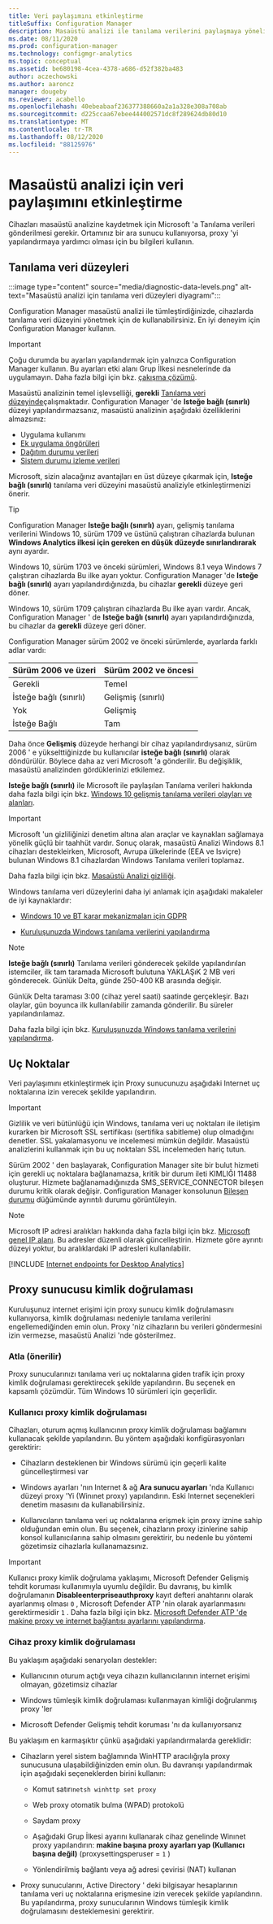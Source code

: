 ```yaml
---
title: Veri paylaşımını etkinleştirme
titleSuffix: Configuration Manager
description: Masaüstü analizi ile tanılama verilerini paylaşmaya yönelik bir başvuru kılavuzu.
ms.date: 08/11/2020
ms.prod: configuration-manager
ms.technology: configmgr-analytics
ms.topic: conceptual
ms.assetid: be680198-4cea-4378-a686-d52f382ba483
author: aczechowski
ms.author: aaroncz
manager: dougeby
ms.reviewer: acabello
ms.openlocfilehash: 40ebeabaaf236377388660a2a1a328e308a708ab
ms.sourcegitcommit: d225ccaa67ebee444002571dc8f289624db80d10
ms.translationtype: MT
ms.contentlocale: tr-TR
ms.lasthandoff: 08/12/2020
ms.locfileid: "88125976"
---
```

# <a name="enable-data-sharing-for-desktop-analytics"></a>Masaüstü analizi için veri paylaşımını etkinleştirme

Cihazları masaüstü analizine kaydetmek için Microsoft 'a Tanılama verileri gönderilmesi gerekir. Ortamınız bir ara sunucu kullanıyorsa, proxy 'yi yapılandırmaya yardımcı olması için bu bilgileri kullanın.

## <a name="diagnostic-data-levels"></a>Tanılama veri düzeyleri

:::image type="content" source="media/diagnostic-data-levels.png" alt-text="Masaüstü analizi için tanılama veri düzeyleri diyagramı":::

Configuration Manager masaüstü analizi ile tümleştirdiğinizde, cihazlarda tanılama veri düzeyini yönetmek için de kullanabilirsiniz. En iyi deneyim için Configuration Manager kullanın.

> [!IMPORTANT]
> Çoğu durumda bu ayarları yapılandırmak için yalnızca Configuration Manager kullanın. Bu ayarları etki alanı Grup İlkesi nesnelerinde da uygulamayın. Daha fazla bilgi için bkz. [çakışma çözümü](enroll-devices.md#conflict-resolution).

Masaüstü analizinin temel işlevselliği, **gerekli** [Tanılama veri düzeyinde](https://docs.microsoft.com/windows/privacy/configure-windows-diagnostic-data-in-your-organization#diagnostic-data-levels)çalışmaktadır. Configuration Manager 'de **Isteğe bağlı (sınırlı)** düzeyi yapılandırmazsanız, masaüstü analizinin aşağıdaki özelliklerini almazsınız:

- Uygulama kullanımı
- [Ek uygulama öngörüleri](compat-assessment.md#additional-insights)
- [Dağıtım durumu verileri](deploy-prod.md#address-deployment-alerts)
- [Sistem durumu izleme verileri](health-status-monitoring.md)

Microsoft, sizin alacağınız avantajları en üst düzeye çıkarmak için, **Isteğe bağlı (sınırlı)** tanılama veri düzeyini masaüstü analiziyle etkinleştirmenizi önerir.

> [!TIP]
> Configuration Manager **Isteğe bağlı (sınırlı)** ayarı, gelişmiş tanılama verilerini Windows 10, sürüm 1709 ve üstünü çalıştıran cihazlarda bulunan **Windows Analytics ilkesi için gereken en düşük düzeyde sınırlandırarak** aynı ayardır.
>
> Windows 10, sürüm 1703 ve önceki sürümleri, Windows 8.1 veya Windows 7 çalıştıran cihazlarda Bu ilke ayarı yoktur. Configuration Manager 'de **Isteğe bağlı (sınırlı)** ayarı yapılandırdığınızda, bu cihazlar **gerekli** düzeye geri döner.
>
> Windows 10, sürüm 1709 çalıştıran cihazlarda Bu ilke ayarı vardır. Ancak, Configuration Manager ' de **Isteğe bağlı (sınırlı)** ayarı yapılandırdığınızda, bu cihazlar da **gerekli** düzeye geri döner.
>
> Configuration Manager sürüm 2002 ve önceki sürümlerde, ayarlarda farklı adlar vardı:<!-- 7363467 -->
>
> | Sürüm 2006 ve üzeri | Sürüm 2002 ve öncesi |
> |---------|---------|
> | Gerekli | Temel |
> | İsteğe bağlı (sınırlı) | Gelişmiş (sınırlı) |
> | Yok | Gelişmiş |
> | İsteğe Bağlı | Tam |
>
> Daha önce **Gelişmiş** düzeyde herhangi bir cihaz yapılandırdıysanız, sürüm 2006 ' e yükselttiğinizde bu kullanıcılar **isteğe bağlı (sınırlı)** olarak döndürülür. Böylece daha az veri Microsoft 'a gönderilir. Bu değişiklik, masaüstü analizinden gördüklerinizi etkilemez.

**Isteğe bağlı (sınırlı)** ile Microsoft ile paylaşılan Tanılama verileri hakkında daha fazla bilgi için bkz. [Windows 10 gelişmiş tanılama verileri olayları ve alanları](https://docs.microsoft.com/windows/privacy/enhanced-diagnostic-data-windows-analytics-events-and-fields).

> [!IMPORTANT]
> Microsoft 'un gizliliğinizi denetim altına alan araçlar ve kaynakları sağlamaya yönelik güçlü bir taahhüt vardır. Sonuç olarak, masaüstü Analizi Windows 8.1 cihazları destekleirken, Microsoft, Avrupa ülkelerinde (EEA ve Isviçre) bulunan Windows 8.1 cihazlardan Windows Tanılama verileri toplamaz.

Daha fazla bilgi için bkz. [Masaüstü Analizi gizliliği](privacy.md).

Windows tanılama veri düzeylerini daha iyi anlamak için aşağıdaki makaleler de iyi kaynaklardır:

- [Windows 10 ve BT karar mekanizmaları için GDPR](https://docs.microsoft.com/windows/privacy/gdpr-it-guidance)  

- [Kuruluşunuzda Windows tanılama verilerini yapılandırma](https://docs.microsoft.com/windows/privacy/configure-windows-diagnostic-data-in-your-organization)  

> [!NOTE]
> **Isteğe bağlı (sınırlı)** Tanılama verileri gönderecek şekilde yapılandırılan istemciler, ilk tam taramada Microsoft bulutuna YAKLAŞıK 2 MB veri gönderecek. Günlük Delta, günde 250-400 KB arasında değişir.
>
> Günlük Delta taraması 3:00 (cihaz yerel saati) saatinde gerçekleşir. Bazı olaylar, gün boyunca ilk kullanılabilir zamanda gönderilir. Bu süreler yapılandırılamaz.
>
> Daha fazla bilgi için bkz. [Kuruluşunuzda Windows tanılama verilerini yapılandırma](https://aka.ms/enterprisetelemetry).  

## <a name="endpoints"></a>Uç Noktalar

Veri paylaşımını etkinleştirmek için Proxy sunucunuzu aşağıdaki Internet uç noktalarına izin verecek şekilde yapılandırın.

> [!IMPORTANT]
> Gizlilik ve veri bütünlüğü için Windows, tanılama veri uç noktaları ile iletişim kurarken bir Microsoft SSL sertifikası (sertifika sabitleme) olup olmadığını denetler. SSL yakalamasyonu ve incelemesi mümkün değildir. Masaüstü analizlerini kullanmak için bu uç noktaları SSL incelemeden hariç tutun.<!-- BUG 4647542 -->

Sürüm 2002 ' den başlayarak, Configuration Manager site bir bulut hizmeti için gerekli uç noktalara bağlanamazsa, kritik bir durum ileti KIMLIĞI 11488 oluşturur. Hizmete bağlanamadığınızda SMS_SERVICE_CONNECTOR bileşen durumu kritik olarak değişir. Configuration Manager konsolunun [Bileşen durumu](../core/servers/manage/use-alerts-and-the-status-system.md#BKMK_MonitorSystemStatus) düğümünde ayrıntılı durumu görüntüleyin.<!-- 5566763 -->

> [!NOTE]
> Microsoft IP adresi aralıkları hakkında daha fazla bilgi için bkz. [Microsoft genel IP alanı](https://www.microsoft.com/download/details.aspx?id=53602). Bu adresler düzenli olarak güncelleştirin. Hizmete göre ayrıntı düzeyi yoktur, bu aralıklardaki IP adresleri kullanılabilir.

[!INCLUDE [Internet endpoints for Desktop Analytics](../core/plan-design/network/includes/internet-endpoints-desktop-analytics.md)]

## <a name="proxy-server-authentication"></a>Proxy sunucusu kimlik doğrulaması

Kuruluşunuz internet erişimi için proxy sunucu kimlik doğrulamasını kullanıyorsa, kimlik doğrulaması nedeniyle tanılama verilerini engellemediğinden emin olun. Proxy 'niz cihazların bu verileri göndermesini izin vermezse, masaüstü Analizi 'nde gösterilmez.

### <a name="bypass-recommended"></a>Atla (önerilir)

Proxy sunucularınızı tanılama veri uç noktalarına giden trafik için proxy kimlik doğrulaması gerektirecek şekilde yapılandırın. Bu seçenek en kapsamlı çözümdür. Tüm Windows 10 sürümleri için geçerlidir.  

### <a name="user-proxy-authentication"></a>Kullanıcı proxy kimlik doğrulaması

Cihazları, oturum açmış kullanıcının proxy kimlik doğrulaması bağlamını kullanacak şekilde yapılandırın. Bu yöntem aşağıdaki konfigürasyonları gerektirir:

- Cihazların desteklenen bir Windows sürümü için geçerli kalite güncelleştirmesi var

- Windows ayarları 'nın Internet & ağ **Ara sunucu ayarları** 'nda Kullanıcı düzeyi proxy 'Yi (Winınet proxy) yapılandırın. Eski Internet seçenekleri denetim masasını da kullanabilirsiniz.

- Kullanıcıların tanılama veri uç noktalarına erişmek için proxy iznine sahip olduğundan emin olun. Bu seçenek, cihazların proxy izinlerine sahip konsol kullanıcılarına sahip olmasını gerektirir, bu nedenle bu yöntemi gözetimsiz cihazlarla kullanamazsınız.

> [!IMPORTANT]
> Kullanıcı proxy kimlik doğrulama yaklaşımı, Microsoft Defender Gelişmiş tehdit koruması kullanımıyla uyumlu değildir. Bu davranış, bu kimlik doğrulamanın **Disableenterpriseauthproxy** kayıt defteri anahtarını olarak ayarlanmış olması `0` , Microsoft Defender ATP 'nin olarak ayarlanmasını gerektirmesidir `1` . Daha fazla bilgi için bkz. [Microsoft Defender ATP 'de makine proxy ve internet bağlantısı ayarlarını yapılandırma](https://docs.microsoft.com/windows/security/threat-protection/windows-defender-atp/configure-proxy-internet-windows-defender-advanced-threat-protection).

### <a name="device-proxy-authentication"></a>Cihaz proxy kimlik doğrulaması

Bu yaklaşım aşağıdaki senaryoları destekler:

- Kullanıcının oturum açtığı veya cihazın kullanıcılarının internet erişimi olmayan, gözetimsiz cihazlar

- Windows tümleşik kimlik doğrulaması kullanmayan kimliği doğrulanmış proxy 'ler

- Microsoft Defender Gelişmiş tehdit koruması 'nı da kullanıyorsanız

Bu yaklaşım en karmaşıktır çünkü aşağıdaki yapılandırmalarda gereklidir:

- Cihazların yerel sistem bağlamında WinHTTP aracılığıyla proxy sunucusuna ulaşabildiğinizden emin olun. Bu davranışı yapılandırmak için aşağıdaki seçeneklerden birini kullanın:

  - Komut satırı`netsh winhttp set proxy`

  - Web proxy otomatik bulma (WPAD) protokolü

  - Saydam proxy

  - Aşağıdaki Grup İlkesi ayarını kullanarak cihaz genelinde Winınet proxy yapılandırın: **makine başına proxy ayarları yap (Kullanıcı başına değil)** (proxysettingsperuser = `1` )

  - Yönlendirilmiş bağlantı veya ağ adresi çevirisi (NAT) kullanan

- Proxy sunucularını, Active Directory ' deki bilgisayar hesaplarının tanılama veri uç noktalarına erişmesine izin verecek şekilde yapılandırın. Bu yapılandırma, proxy sunucularının Windows tümleşik kimlik doğrulamasını desteklemesini gerektirir.  
